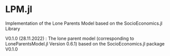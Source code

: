 # LPM.jl
Implementation of the Lone Parents Model based on the SocioEconomics.jl Library 

V0.1.0 (28.11.2022) : The lone parent model (corresponding to LoneParentsModel.jl Version 0.6.1) based on the SocioEconomics.jl package V0.1.0 
